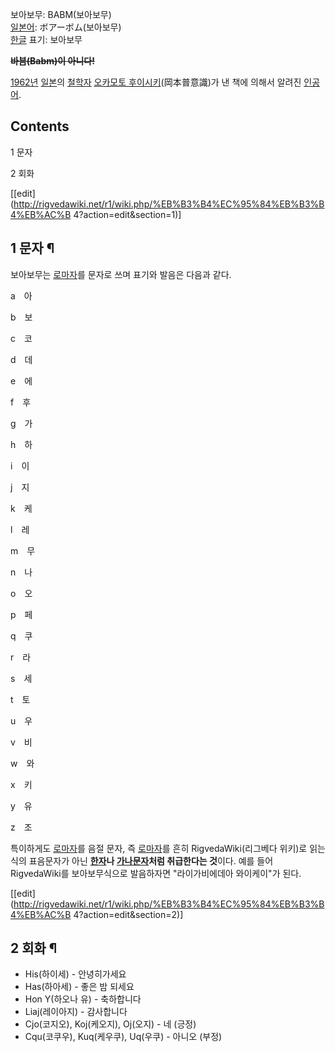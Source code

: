 보아보무: BABM(보아보무)  
[일본어](%EC%9D%BC%EB%B3%B8%EC%96%B4.md): ボアーボム(보아보무)  
[한글](%ED%95%9C%EA%B8%80.md) 표기: 보아보무

<del>**바븜(Babm)이 아니다!**</del>

[1962년](1962%EB%85%84.md) [일본](%EC%9D%BC%EB%B3%B8.md)의
[철학자](%EC%B2%A0%ED%95%99%EC%9E%90.md) [오카모토 후이시키](%EC%98%A4%EC%B9%B4%EB%AA%A8%ED%86%A0%20%ED%9B%84%EC%9D%B4%EC%8B%9C%ED%82%A4.md)(岡本普意識)가 낸 책에 의해서 알려진
[인공어](%EC%9D%B8%EA%B3%B5%EC%96%B4.md).

## Contents

    

1 문자

2 회화

[[edit](http://rigvedawiki.net/r1/wiki.php/%EB%B3%B4%EC%95%84%EB%B3%B4%EB%AC%B
4?action=edit&section=1)]

## 1 문자 ¶

보아보무는 [로마자](%EB%A1%9C%EB%A7%88%EC%9E%90.md)를 문자로 쓰며 표기와 발음은 다음과 같다.

  

a　아

b　보

c　코

d　데

e　에

f　후

g　가

h　하

i　이

j　지

k　케

l　레

m　무

n　나

o　오

p　페

q　쿠

r　라

s　세

t　토

u　우

v　비

w　와

x　키

y　유

z　조

  
특이하게도 [로마자](%EB%A1%9C%EB%A7%88%EC%9E%90.md)를 음절 문자, 즉
[로마자](%EB%A1%9C%EB%A7%88%EC%9E%90.md)를 흔히 RigvedaWiki(리그베다 위키)로 읽는 식의 표음문자가
아닌 **[한자](%ED%95%9C%EC%9E%90.md)나 [가나문자](%EA%B0%80%EB%82%98%28%EB%AC%B8%EC%9E%90%29.md)처럼 취급한다는 것**이다. 예를 들어
RigvedaWiki를 보아보무식으로 발음하자면 "라이가비에데아 와이케이"가 된다.

[[edit](http://rigvedawiki.net/r1/wiki.php/%EB%B3%B4%EC%95%84%EB%B3%B4%EB%AC%B
4?action=edit&section=2)]

## 2 회화 ¶

  * His(하이세) - 안녕히가세요
  * Has(하아세) - 좋은 밤 되세요
  * Hon Y(하오나 유) - 축하합니다
  * Liaj(레이아지) - 감사합니다 
  * Cjo(코지오), Koj(케오지), Oj(오지) - 네 (긍정)
  * Cqu(코쿠우), Kuq(케우쿠), Uq(우쿠) - 아니오 (부정)

